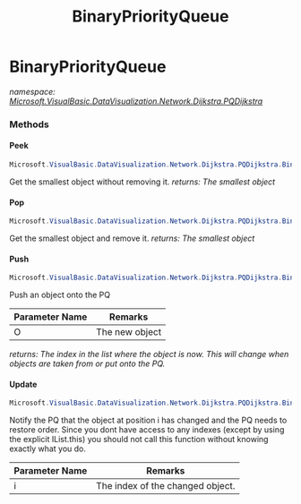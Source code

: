 ﻿---
title: BinaryPriorityQueue
---

# BinaryPriorityQueue
_namespace: [Microsoft.VisualBasic.DataVisualization.Network.Dijkstra.PQDijkstra](N-Microsoft.VisualBasic.DataVisualization.Network.Dijkstra.PQDijkstra.html)_





### Methods

#### Peek
```csharp
Microsoft.VisualBasic.DataVisualization.Network.Dijkstra.PQDijkstra.BinaryPriorityQueue.Peek
```
Get the smallest object without removing it.
_returns: The smallest object_

#### Pop
```csharp
Microsoft.VisualBasic.DataVisualization.Network.Dijkstra.PQDijkstra.BinaryPriorityQueue.Pop
```
Get the smallest object and remove it.
_returns: The smallest object_

#### Push
```csharp
Microsoft.VisualBasic.DataVisualization.Network.Dijkstra.PQDijkstra.BinaryPriorityQueue.Push(System.Object)
```
Push an object onto the PQ

|Parameter Name|Remarks|
|--------------|-------|
|O|The new object|

_returns: The index in the list where the object is _now_. This will change when objects are taken from or put onto the PQ._

#### Update
```csharp
Microsoft.VisualBasic.DataVisualization.Network.Dijkstra.PQDijkstra.BinaryPriorityQueue.Update(System.Int32)
```
Notify the PQ that the object at position i has changed
 and the PQ needs to restore order.
 Since you dont have access to any indexes (except by using the
 explicit IList.this) you should not call this function without knowing exactly
 what you do.

|Parameter Name|Remarks|
|--------------|-------|
|i|The index of the changed object.|



